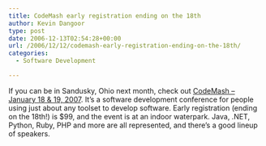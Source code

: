 ```yaml
---
title: CodeMash early registration ending on the 18th
author: Kevin Dangoor
type: post
date: 2006-12-13T02:54:28+00:00
url: /2006/12/12/codemash-early-registration-ending-on-the-18th/
categories:
  - Software Development

---
```

If you can be in Sandusky, Ohio next month, check out [CodeMash &#8211; January 18 & 19, 2007][1]. It&#8217;s a software development conference for people using just about any toolset to develop software. Early registration (ending on the 18th!) is $99, and the event is at an indoor waterpark. Java, .NET, Python, Ruby, PHP and more are all represented, and there&#8217;s a good lineup of speakers.

 [1]: http://www.codemash.org/